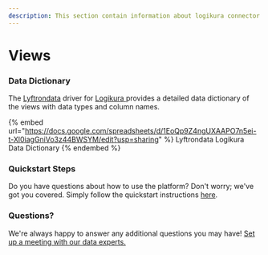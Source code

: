 ```yaml
---
description: This section contain information about logikura connector views information
---
```


# Views

### Data Dictionary

The [Lyftrondata](https://www.lyftrondata.com/) driver for [Logikura](https://www.lyftrondata.com/integration/Logikura/)[ ](https://www.lyftrondata.com/integration/logikura/)provides a detailed data dictionary of the views with data types and column names.

{% embed url="https://docs.google.com/spreadsheets/d/1EoQp9Z4ngUXAAPO7n5ei-t-Xl0iagGniVo3z44BWSYM/edit?usp=sharing" %}
Lyftrondata Logikura Data Dictionary
{% endembed %}

### Quickstart Steps

Do you have questions about how to use the platform? Don't worry; we've got you covered. Simply follow the quickstart instructions [here](../../../../quickstart-steps.md).

### Questions? <a href="#questions" id="questions"></a>

We're always happy to answer any additional questions you may have! [Set up a meeting with our data experts.](https://www.lyftrondata.com/book-a-meeting/)


